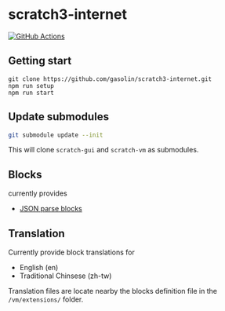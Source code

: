 # scratch3-internet

[![GitHub Actions](https://img.shields.io/endpoint.svg?url=https%3A%2F%2Factions-badge.atrox.dev%2Fgasolin%2Fscratch3-internet%2Fbadge&style=flat-square)](https://actions-badge.atrox.dev/gasolin/scratch3-internet/goto)

## Getting start

```
git clone https://github.com/gasolin/scratch3-internet.git
npm run setup
npm run start
```

## Update submodules

```sh
git submodule update --init
```

This will clone `scratch-gui` and `scratch-vm` as submodules.

## Blocks

currently provides
- [JSON parse blocks](https://github.com/gasolin/scratch3-internet/tree/master/vm/extensions/scratch3_json)

## Translation

Currently provide block translations for
- English (en)
- Traditional Chinsese (zh-tw)

Translation files are locate nearby the blocks definition file in the `/vm/extensions/` folder.

